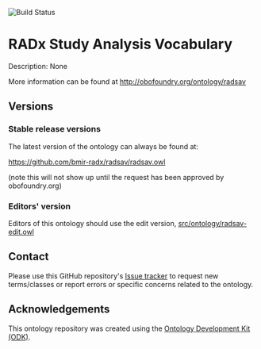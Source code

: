 
![Build Status](https://github.com/bmir-radx/radx-study-analysis-vocab/actions/workflows/qc.yml/badge.svg)
# RADx Study Analysis Vocabulary

Description: None

More information can be found at http://obofoundry.org/ontology/radsav

## Versions

### Stable release versions

The latest version of the ontology can always be found at:

https://github.com/bmir-radx/radsav/radsav.owl

(note this will not show up until the request has been approved by obofoundry.org)

### Editors' version

Editors of this ontology should use the edit version, [src/ontology/radsav-edit.owl](src/ontology/radsav-edit.owl)

## Contact

Please use this GitHub repository's [Issue tracker](https://github.com/bmir-radx/radx-study-analysis-vocab/issues) to request new terms/classes or report errors or specific concerns related to the ontology.

## Acknowledgements

This ontology repository was created using the [Ontology Development Kit (ODK)](https://github.com/INCATools/ontology-development-kit).
